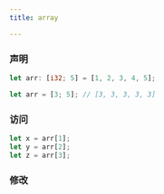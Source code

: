 ```yaml
---
title: array

---
```


### 声明

``` rust
let arr: [i32; 5] = [1, 2, 3, 4, 5];

let arr = [3; 5]; // [3, 3, 3, 3, 3]
```


### 访问 


``` ts
let x = arr[1];
let y = arr[2];
let z = arr[3];
```


### 修改